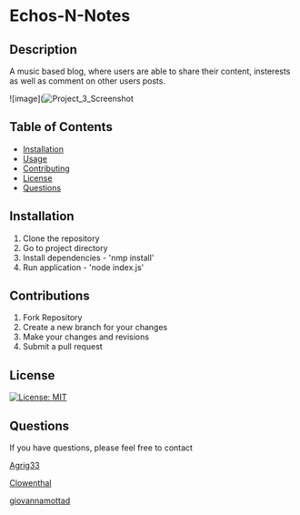 # Echos-N-Notes

## Description
A music based blog, where users are able to share their content, insterests as well as comment on other users posts.

![image](![Project_3_Screenshot](https://github.com/Clowenthal/Echos-N-Notes/assets/153496738/6c9c488f-38a2-4753-87d7-c0a950712c92)


## Table of Contents

  - [Installation](#installation)
  - [Usage](#usage)
  - [Contributing](#contributing)
  - [License](#License)
  - [Questions](#questions)

  ## Installation

  1. Clone the repository 
  2. Go to project directory 
  3. Install dependencies - 'nmp install'
  4. Run application - 'node index.js'

  ## Contributions

1. Fork Repository
2. Create a new branch for your changes
3. Make your changes and revisions
4. Submit a pull request

## License
[![License: MIT](https://img.shields.io/badge/License-MIT-yellow.svg)](https://opensource.org/licenses/MIT)

## Questions
If you have questions, please feel free to contact 

[Agrig33](https://github.com/Agrig33)

[Clowenthal](https://github.com/Clowenthal)

[giovannamottad](https://github.com/giovannamottad)
